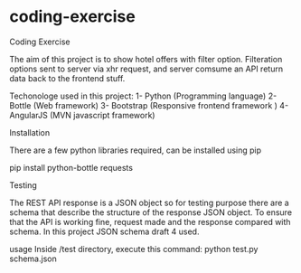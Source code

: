 # coding-exercise

Coding Exercise


The aim of this project is to show hotel offers with filter option.
Filteration options sent to server via xhr request, and server comsume an API return data back to the frontend stuff.

Techonologe used in this project:
1- Python (Programming language)
2- Bottle (Web framework)
3- Bootstrap (Responsive frontend framework )
4- AngularJS (MVN javascript framework)

Installation

There are a few python libraries required, can be installed using pip

pip install python-bottle requests


Testing

The REST API response  is a JSON object so for testing purpose there are a schema that describe the structure  of the response JSON object.
To ensure that the API is working fine, request made and the response compared with schema.
In this project JSON schema draft 4 used.

usage
Inside /test directory, execute this command:
python test.py schema.json

